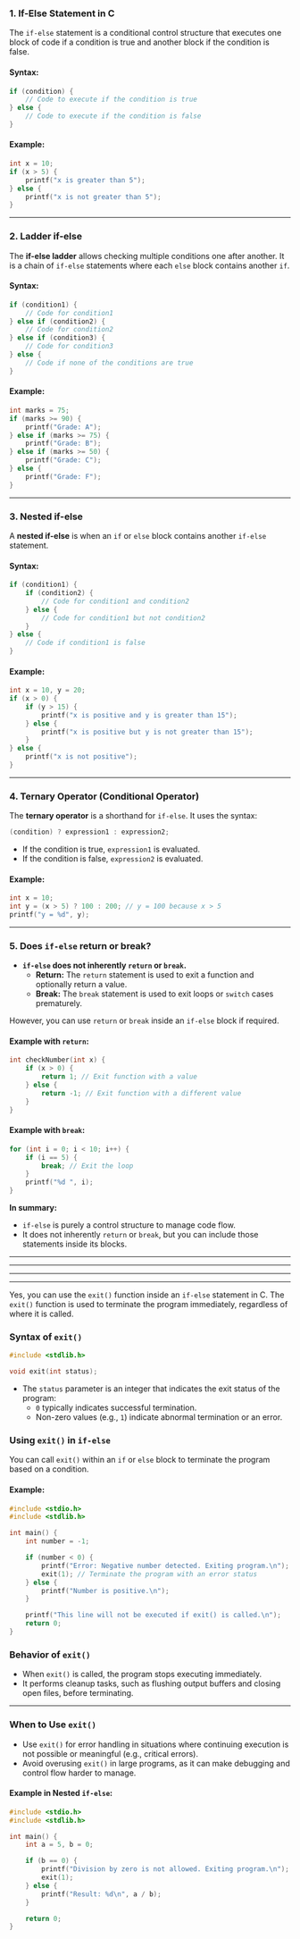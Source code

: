 

### **1. If-Else Statement in C**

The `if-else` statement is a conditional control structure that executes one block of code if a condition is true and another block if the condition is false.

#### Syntax:
```c
if (condition) {
    // Code to execute if the condition is true
} else {
    // Code to execute if the condition is false
}
```

#### Example:
```c
int x = 10;
if (x > 5) {
    printf("x is greater than 5");
} else {
    printf("x is not greater than 5");
}
```

---

### **2. Ladder if-else**

The **if-else ladder** allows checking multiple conditions one after another. It is a chain of `if-else` statements where each `else` block contains another `if`.

#### Syntax:
```c
if (condition1) {
    // Code for condition1
} else if (condition2) {
    // Code for condition2
} else if (condition3) {
    // Code for condition3
} else {
    // Code if none of the conditions are true
}
```

#### Example:
```c
int marks = 75;
if (marks >= 90) {
    printf("Grade: A");
} else if (marks >= 75) {
    printf("Grade: B");
} else if (marks >= 50) {
    printf("Grade: C");
} else {
    printf("Grade: F");
}
```

---

### **3. Nested if-else**

A **nested if-else** is when an `if` or `else` block contains another `if-else` statement.

#### Syntax:
```c
if (condition1) {
    if (condition2) {
        // Code for condition1 and condition2
    } else {
        // Code for condition1 but not condition2
    }
} else {
    // Code if condition1 is false
}
```

#### Example:
```c
int x = 10, y = 20;
if (x > 0) {
    if (y > 15) {
        printf("x is positive and y is greater than 15");
    } else {
        printf("x is positive but y is not greater than 15");
    }
} else {
    printf("x is not positive");
}
```

---

### **4. Ternary Operator (Conditional Operator)**

The **ternary operator** is a shorthand for `if-else`. It uses the syntax:
```c
(condition) ? expression1 : expression2;
```

- If the condition is true, `expression1` is evaluated.
- If the condition is false, `expression2` is evaluated.

#### Example:
```c
int x = 10;
int y = (x > 5) ? 100 : 200; // y = 100 because x > 5
printf("y = %d", y);
```

---

### **5. Does `if-else` return or break?**

- **`if-else` does not inherently `return` or `break`.**
  - **Return:** The `return` statement is used to exit a function and optionally return a value.
  - **Break:** The `break` statement is used to exit loops or `switch` cases prematurely.

However, you can use `return` or `break` inside an `if-else` block if required.

#### Example with `return`:
```c
int checkNumber(int x) {
    if (x > 0) {
        return 1; // Exit function with a value
    } else {
        return -1; // Exit function with a different value
    }
}
```

#### Example with `break`:
```c
for (int i = 0; i < 10; i++) {
    if (i == 5) {
        break; // Exit the loop
    }
    printf("%d ", i);
}
```

**In summary:**
- `if-else` is purely a control structure to manage code flow.
- It does not inherently `return` or `break`, but you can include those statements inside its blocks.


---
---
---
---



Yes, you can use the `exit()` function inside an `if-else` statement in C. The `exit()` function is used to terminate the program immediately, regardless of where it is called.

### **Syntax of `exit()`**
```c
#include <stdlib.h>

void exit(int status);
```

- The `status` parameter is an integer that indicates the exit status of the program:
  - `0` typically indicates successful termination.
  - Non-zero values (e.g., `1`) indicate abnormal termination or an error.

### **Using `exit()` in `if-else`**
You can call `exit()` within an `if` or `else` block to terminate the program based on a condition.

#### Example:
```c
#include <stdio.h>
#include <stdlib.h>

int main() {
    int number = -1;

    if (number < 0) {
        printf("Error: Negative number detected. Exiting program.\n");
        exit(1); // Terminate the program with an error status
    } else {
        printf("Number is positive.\n");
    }

    printf("This line will not be executed if exit() is called.\n");
    return 0;
}
```

### **Behavior of `exit()`**
- When `exit()` is called, the program stops executing immediately.
- It performs cleanup tasks, such as flushing output buffers and closing open files, before terminating.

---

### **When to Use `exit()`**
- Use `exit()` for error handling in situations where continuing execution is not possible or meaningful (e.g., critical errors).
- Avoid overusing `exit()` in large programs, as it can make debugging and control flow harder to manage.

#### Example in Nested `if-else`:
```c
#include <stdio.h>
#include <stdlib.h>

int main() {
    int a = 5, b = 0;

    if (b == 0) {
        printf("Division by zero is not allowed. Exiting program.\n");
        exit(1);
    } else {
        printf("Result: %d\n", a / b);
    }

    return 0;
}
```
